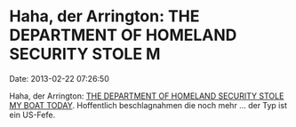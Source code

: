 Haha, der Arrington: THE DEPARTMENT OF HOMELAND SECURITY STOLE M
================================================================

Date: 2013-02-22 07:26:50

Haha, der Arrington: [THE DEPARTMENT OF HOMELAND SECURITY STOLE MY BOAT
TODAY](http://uncrunched.com/2013/02/21/the-department-of-homeland-security-stole-my-boat-today/).
Hoffentlich beschlagnahmen die noch mehr \... der Typ ist ein US-Fefe.

